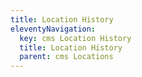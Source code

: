 ```yaml
---
title: Location History
eleventyNavigation:
  key: cms Location History
  title: Location History
  parent: cms Locations
---
```


